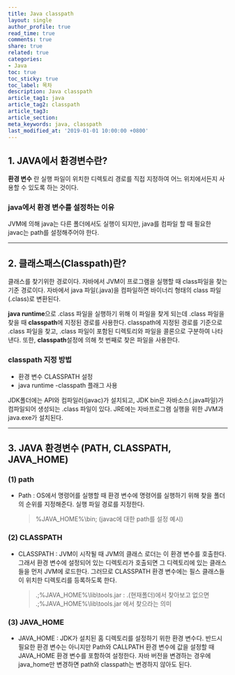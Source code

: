 ```yaml
---
title: Java classpath
layout: single
author_profile: true
read_time: true
comments: true
share: true
related: true
categories:
- Java
toc: true
toc_sticky: true
toc_label: 목차
description: Java classpath
article_tag1: java
article_tag2: classpath
article_tag3: 
article_section:  
meta_keywords: java, classpath
last_modified_at: '2019-01-01 10:00:00 +0800'
---
```


## 1. JAVA에서 환경변수란?

**환경 변수** 란 실행 파일이 위치한 디렉토리 경로를  직접 지정하여 어느 위치에서든지 사용할 수 있도록 하는 것이다. 

### java에서 환경 변수를 설정하는 이유
JVM에 의해 java는 다른 폴더에서도 실행이 되지만, java를 컴파일 할 때 필요한 javac는 path를 설정해주어야 한다.

---------------

## 2. 클래스패스(Classpath)란?

클래스를 찾기위한 경로이다. 
자바에서 JVM이 프로그램을 실행할 때 class파일을 찾는 기준 경로이다. 
자바에서 java 파일(.java)을 컴파일하면 바이너리 형태의 class 파일(.class)로 변환된다.

**java runtime**으로 .class 파일을 실행하기 위해 이 파일을 찾게 되는데 .class 파일을 찾을 때 **classpath**에 지정된 경로를 사용한다. 
classpath에 지정된 경로를 기준으로 .class 파일을 찾고, .class 파일이 포함된 디렉토리와 파일을 콜론으로 구분하여 나타낸다.
 또한, **classpath**설정에 의해 첫 번째로 찾은 파일을 사용한다.

### classpath 지정 방법
- 환경 변수 CLASSPATH 설정
- java runtime -classpath 플래그 사용

JDK폴더에는 API와 컴파일러(javac)가 설치되고, JDK bin은 자바소스(.java파일)가 컴파일되어 생성되는 .class 파일이 있다.
JRE에는 자바프로그램 실행을 위한 JVM과 java.exe가 설치된다.

---------------

## 3. JAVA 환경변수 (PATH, CLASSPATH, JAVA_HOME)

### (1) path
- Path : OS에서 명령어를 실행할 때 환경 변수에 명령어를 실행하기 위해 찾을 폴더의 순위를 지정해준다. 실행 파일 경로를 지정한다.
    > %JAVA_HOME%\bin; (javac에 대한 path를 설정 예시)

### (2) CLASSPATH

- CLASSPATH	: JVM이 시작될 때 JVM의 클래스 로더는 이 환경 변수를 호출한다. 그래서 환경 변수에 설정되어 있는 디렉토리가 호출되면 그 디렉토리에 있는 클래스들을 먼저 JVM에 로드한다. 그러므로 CLASSPATH 환경 변수에는 필스 클래스들이 위치한 디렉토리를 등록하도록 한다.

    >.;%JAVA_HOME%\lib\tools.jar : .(현재폴더)에서 찾아보고 없으면 .;%JAVA_HOME%\lib\tools.jar 에서 찾으라는 의미

### (3) JAVA_HOME

- JAVA_HOME : JDK가 설치된 홈 디렉토리를 설정하기 위한 환경 변수다. 반드시 필요한 환경 변수는 아니지만 Path와 CALLPATH 환경 변수에 값을 설정할 때 JAVA_HOME 환경 변수를 포함하여 설정한다.
 자바 버전을 변경하는 경우에 java_home만 변경하면 path와 classpath는 변경하지 않아도 된다.